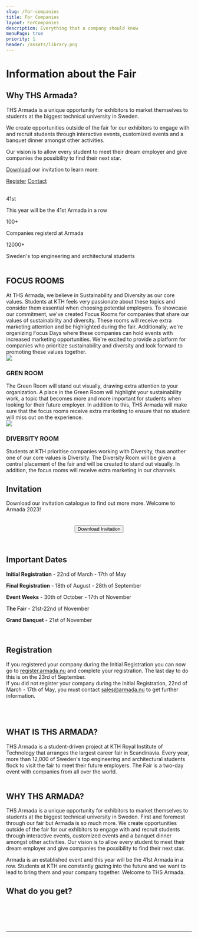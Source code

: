 ```yaml
---
slug: /for-companies
title: For Companies
layout: ForCompanies
description: Everything that a company should know
menuPage: true
priority: 1
header: /assets/library.png
---
```


<scrollupbutton></scrollupbutton>

<div className='diversity-day' id="container1">
                    <div
                        class='diversitypage-container reveal'>
                        <h1 id='information-for-exhibitors1'>Information about the Fair</h1>
                    </div>
</div>

<div class="info-border-box">
<h2 id="why-ths-armada"> Why THS Armada? </h2>

THS Armada is a unique opportunity for exhibitors to market themselves to students at the biggest technical university in Sweden.

We create opportunities outside of the fair for our exhibitors to engage with and recruit students through interactive events, customized events and a banquet dinner amongst other activities.

Our vision is to allow every student to meet their dream employer and give companies the possibility to find their next star.

[Download](/assets/invitation/InvitationArmada2023.pdf) our invitation to learn more.

<div class = "registration-buttons">
    <a class="button button-melon" href="https://register.armada.nu">Register</a>
    <a class="button button-white" href="/contact">Contact</a>
</div>
</div>

<br/>

<div class="info-bar">

<div>
    <p class="info-bar-nr">41st</p>
    This year will be the 41st Armada in a row
</div>

<div>
    <p class="info-bar-nr">100+</p>
    Companies registerd at Armada
</div>

<div>
    <p class="info-bar-nr">12000+</p>
    Sweden's top engineering and architectural students
</div>

</div>

<br/>

<h2>FOCUS ROOMS</h2>
At THS Armada, we believe in Sustainability and Diversity as our core values. Students at KTH feels very passionate about
these topics and consider them essential when choosing potential employers. To showcase our commitment, we've created
Focus Rooms for companies that share our values of sustainability and diversity. These rooms will receive extra marketing
attention and be highlighted during the fair. Additionally, we're organizing Focus Days where these companies can hold events
with increased marketing opportunities. We're excited to provide a platform for companies who prioritize sustainability and
diversity and look forward to promoting these values together.

<div class="picture-card">
    <img class="room-icon" src="/assets/armada-icon.png">
    <div>
        <h3>GREN ROOM</h3>
        The Green Room will stand out visually, drawing extra attention to your organization. A place in
        the Green Room will highlight your sustainability work, a topic that becomes more and more
        important for students when looking for their future employer. In addition to this, THS Armada
        will make sure that the focus rooms receive extra marketing to ensure that no student will miss
        out on the experience.
    </div>
</div>

<div class="picture-card">
    <img class="room-icon" src="/assets/armada-icon.png">
    <div class = "picture-card-text">
        <h3>DIVERSITY ROOM</h3>
        Students at KTH prioritise companies working with Diversity, thus another one of our core
        values is Diversity. The Diversity Room will be given a central placement of the fair and will be
        created to stand out visually. In addition, the focus rooms will receive extra marketing in our
        channels.
    </div>
</div>

<a class="anchor" id="important-dates"></a>

<div class="info-border-box">
<h2 id="invitation">Invitation</h2>
Download our invitation catalogue to find out more more. Welcome to Armada 2023!
<form style="text-align: center; margin-bottom: 1em;" method="get" action="/assets/invitation/InvitationArmada2023.pdf">
<br />
<br />
<div class = "buttonStyle">
<button type="submit">Download Invitation</button>
</div>
</form>
</div>

<br />

<div class="info-border-box">
<h2 id="important-dates">Important Dates</h2>

**Initial Registration** - 22nd of March - 17th of May

**Final Registration** - 18th of August - 28th of September

**Event Weeks** - 30th of October - 17th of November

**The Fair** - 21st-22nd of November

**Grand Banquet** - 21st of November

</div>

<br/>

<div class="info-border-box" >
<h2 id="registration"> Registration </h2>

If you registered your company during the Initial Registration you can now go to [register.armada.nu](https://register.armada.nu) and complete your registration. The last day to do this is on the 23rd of September. <br />
If you did not register your company during the Initial Registration, 22nd of March - 17th of May, you must contact [sales@armada.nu](mailto:sales@armada.nu) to get further information.

</div>
<br/> 
<br/> 
<!-- breakline needed for formating, maybe h2 should have a added margin/padding top !-->

<h2 >WHAT IS THS ARMADA?</h2>
THS Armada is a student-driven project at KTH Royal Institute of Technology that arranges the largest career fair in Scandinavia. Every year, more than 12,000 of Sweden's top engineering and architectural students flock to visit the fair to meet their future employers. The Fair is a two-day event with companies from all over the world.

<br/>
<br/>

<h2>WHY THS ARMADA?</h2>
THS Armada is a unique opportunity for exhibitors to market themselves to students at the biggest technical university in Sweden. First and foremost through our fair but Armada is so much more. We create opportunities outside of the fair for our exhibitors to engage with and recruit students through interactive events, customized events and a banquet dinner amongst other activities. Our vision is to allow every student to meet their dream employer and give companies the possibility to find their next star.

Armada is an established event and this year will be the 41st Armada in a row. Students at KTH are constantly gazing into the future and we want to lead to bring them and your company together. Welcome to THS Armada.

<h2 id="what-do-you-get">What do you get?</h2>
<br/>

<br />

<tierlistcontainer></tierlistcontainer>

<br/>

---
